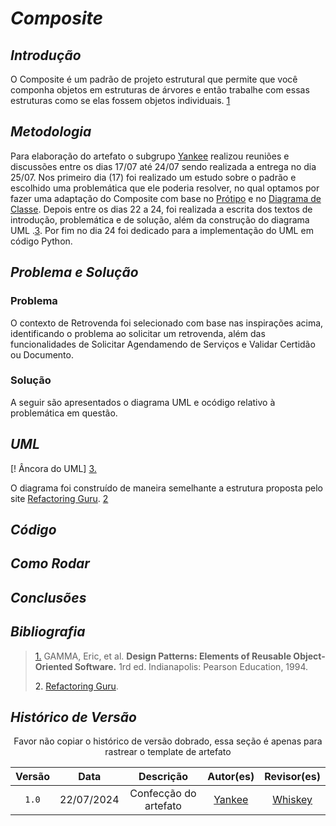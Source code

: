# <a> *Composite* </a>

## <a>*Introdução*</a>

O Composite é um padrão de projeto estrutural que permite que você componha objetos em estruturas de árvores e então trabalhe com essas estruturas como se elas fossem objetos individuais. <a id='anchor1'>[1](#ref1)</a>

## <a>*Metodologia*</a>

Para elaboração do artefato o subgrupo [Yankee](../../Subgrupos/Yankee.md) realizou reuniões e discussões entre os dias 17/07 até 24/07 sendo realizada a entrega no dia 25/07. Nos primeiro dia (17) foi realizado um estudo sobre o padrão e escolhido uma problemática que ele poderia resolver, no qual optamos por fazer uma adaptação do Composite com base no [Prótipo](../../Base/DesignSprint/prototipo.md) e no [Diagrama de Classe](../../Modelagem/ModelagemEstatica/DiagramaDeClasses.md). Depois entre os dias 22 a 24, foi realizada a escrita dos textos de introdução, problemática e de solução, além da construção do diagrama UML .<a id='anchor3'>[3](#ref3)</a>. Por fim no dia 24 foi dedicado para a implementação do UML em código Python.


## <a>*Problema e Solução*</a>

### Problema

O contexto de Retrovenda foi selecionado com base nas inspirações acima, identificando o problema ao solicitar um retrovenda, além das funcionalidades de Solicitar Agendamendo de Serviços e Validar Certidão ou Documento. 

### Solução

A seguir são apresentados o diagrama UML e ocódigo relativo à problemática em questão. 

## <a>*UML*</a>


[! Âncora do UML] <a id='ref3'>[3.](#ref3)</a>

O diagrama foi construído de maneira semelhante a estrutura proposta pelo site [Refactoring Guru](https://refactoring.guru/pt-br/design-patterns/observer). <a id='anchor2'>[2](#ref2)</a>


## <a>*Código*</a>



## <a>*Como Rodar*</a>


## <a>*Conclusões*</a>



## <a>*Bibliografia*</a>

> <a id='ref1'>[1.](#anchor1)</a> GAMMA, Eric, et al. **Design Patterns: Elements of Reusable Object-Oriented Software.** 1rd ed. Indianapolis: Pearson Education, 1994.
>
> <a id='ref2'>2. [Refactoring Guru](https://refactoring.guru/pt-br/design-patterns/observer).
>



## <a>*Histórico de Versão*</a>

<Center>

Favor não copiar o histórico de versão dobrado, essa seção é apenas para rastrear o template de artefato

| Versão |    Data    |       Descrição       | Autor(es) | Revisor(es) |
| :----: | :--------: | :-------------------: | :-------: | :---------: |
| `1.0`  | 22/07/2024 | Confecção do artefato |   [Yankee](../../Subgrupos/Yankee.md)  |   [Whiskey](../../Subgrupos/Whiskey.md)   |

</Center>